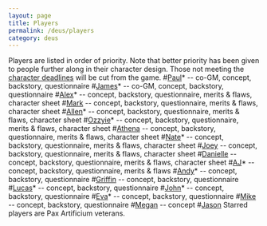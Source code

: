 ```yaml
---
layout: page
title: Players
permalink: /deus/players
category: deus
---
```

Players are listed in order of priority. Note that better priority has been given to people further along in their character design. Those not meeting the [character deadlines](email-200507081414) will be cut from the game.
#[Paul](playerpaul)* -- co-GM, concept, backstory, questionnaire
#[James](playerjames)* -- co-GM, concept, backstory, questionnaire
#[Alex](playeralex)* -- concept, backstory, questionnaire, merits &amp; flaws, character sheet
#[Mark](playermark) -- concept, backstory, questionnaire, merits &amp; flaws, character sheet
#[Allen](playerallen)* -- concept, backstory, questionnaire, merits &amp; flaws, character sheet
#[Ozzyie](playerozzyie)* -- concept, backstory, questionnaire, merits &amp; flaws, character sheet
#[Athena](playerathena) -- concept, backstory, questionnaire, merits &amp; flaws, character sheet
#[Nate](playernate)* -- concept, backstory, questionnaire, merits &amp; flaws, character sheet
#[Joey](playerjoey) -- concept, backstory, questionnaire, merits &amp; flaws, character sheet
#[Danielle](playerdanielle) -- concept, backstory, questionnaire, merits &amp; flaws, character sheet
#[AJ](playeraj)* -- concept, backstory, questionnaire, merits &amp; flaws
#[Andy](playerandy)* -- concept, backstory, questionnaire
#[Griffin](playergriffin) -- concept, backstory, questionnaire
#[Lucas](playerlucas)* -- concept, backstory, questionnaire
#[John](playerjohn)* -- concept, backstory, questionnaire
#[Eva](playereva)* -- concept, backstory, questionnaire
#[Mike](playermike) -- concept, backstory, questionnaire
#[Megan](playermegan) -- concept
#[Jason](playerjason)
Starred players are Pax Artificium veterans.
